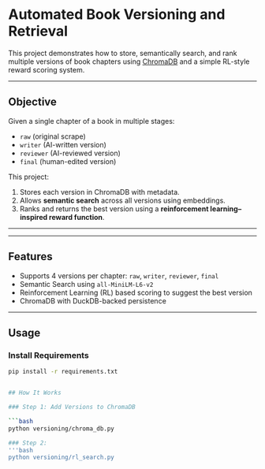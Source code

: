  # Automated Book Versioning and Retrieval

This project demonstrates how to store, semantically search, and rank multiple versions of book chapters using [ChromaDB](https://docs.trychroma.com/) and a simple RL-style reward scoring system.

---

## Objective

Given a single chapter of a book in multiple stages:
- `raw` (original scrape)
- `writer` (AI-written version)
- `reviewer` (AI-reviewed version)
- `final` (human-edited version)

This project:
1. Stores each version in ChromaDB with metadata.
2. Allows **semantic search** across all versions using embeddings.
3. Ranks and returns the best version using a **reinforcement learning–inspired reward function**.

---

---

##  Features

-  Supports 4 versions per chapter: `raw`, `writer`, `reviewer`, `final`
-  Semantic Search using `all-MiniLM-L6-v2`
-  Reinforcement Learning (RL) based scoring to suggest the best version
-  ChromaDB with DuckDB-backed persistence

---

##  Usage

### Install Requirements

```bash
pip install -r requirements.txt


## How It Works

### Step 1: Add Versions to ChromaDB

```bash
python versioning/chroma_db.py

### Step 2:
'''bash
python versioning/rl_search.py



